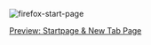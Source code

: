 ![firefox-start-page](https://user-images.githubusercontent.com/899183/96049878-ad203200-0e46-11eb-908d-de643f0970f6.jpg)

[Preview: Startpage & New Tab Page](https://psychedelic-station.surge.sh/)
